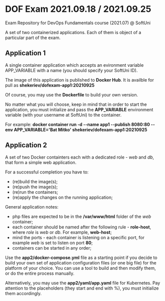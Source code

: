 # DOF Exam 2021.09.18 / 2021.09.25
Exam Repository for DevOps Fundamentals course (2021.07) @ SoftUni

A set of two containerized applications. Each of them is object of a particular part of the exam.

## Application 1 ##
A single container application which accepts an evironment variable APP_VARIABLE with a name (you should specify your SoftUni ID).

The image of this application is published to **Docker Hub**. It is availble for pull as **shekeriev/dofexam-app1:20210925**

Of course, you may use the **Dockerfile** to build your own version.

No matter what you will choose, keep in mind that in order to start the application, you must initialize and pass the **APP_VARIABLE** environment variable (with your username at SoftUni) to the container. 

For example:
**docker container run -d --name app1 --publish 8080:80 --env APP_VARIABLE='Bat Mitko' shekeriev/dofexam-app1:20210925**


## Application 2 ##
A set of two Docker containters each with a dedicated role - *web* and *db*, that form a simple web application.

For a successful completion you have to:
 - (re)build the image(s);
 - (re)push the image(s);
 - (re)run the containers;
 - (re)apply the changes on the running application;

General application notes:
 - php files are expected to be in the **/var/www/html** folder of the *web* container;
 - each container should be named after the following rule - **role-host**, where *role* is *web* or *db*. For example, **web-host**;
 - mind the ports - each container is listening on a specific port, for example *web* is set to listen on port **80**;
 - containers can be started in any order;

Use the **app2/docker-compose.yml** file as a starting point if you decide to build your own set of application configuration files (or one big file) for the platform of your choice. You can use a tool to build and then modify them, or do the entire process manually. 

Alternatively, you may use the **app2/yaml/app.yaml** file for Kubernetes. Pay attention to the placeholders (they start and end with %), you must initialize them accordingly.
